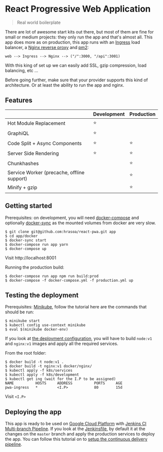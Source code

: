 # React Progressive Web Application

> Real world boilerplate

There are lot of awesome start kits out there, but most of them are fine for small or medium projects: they only run the app and that's almost all. This app does more as on production, this app runs with an [Ingress](https://kubernetes.io/docs/concepts/services-networking/ingress/) load balancer, a [Nginx reverse proxy](https://www.nginx.com/resources/wiki/) and [pm2](http://pm2.keymetrics.io/):

```web --> Ingress --> Nginx --> ("/":3000, "/api":3001)```

With this king of set up we can easily add SSL, gzip compression, load balancing, etc ...

Before going further, make sure that your provider supports this kind of architecture. Or at least the ability to run the app and nginx.

## Features

| | Development | Production
--- | --- | ---
Hot Module Replacement | :star: |
GraphiQL | :star: |
Code Split + Async Components | :star: | :star:
Server Side Rendering | :star: | :star:
Chunkhashes | | :star:
Service Worker (precache, offline support) | | :star:
Minify + gzip | | :star:

## Getting started

Prerequisites: on development, you will need [docker-compose](https://docs.docker.com/compose/) and optionally [docker-sync](http://docker-sync.io/) as the mounted volumes from docker are very slow.

    $ git clone git@github.com:hrasoa/react-pwa.git app
    $ cd app/docker
    $ docker-sync start
    $ docker-compose run app yarn
    $ docker-compose up

Visit http://localhost:8001

Running the production build:

    $ docker-compose run app npm run build:prod
    $ docker-compose -f docker-compose.yml -f production.yml up
    
  
## Testing the deployment

Prerequisites: [Minikube](https://kubernetes.io/docs/tutorials/stateless-application/hello-minikube/), follow the tutorial here are the commands that should be run:

    $ minikube start
    $ kubectl config use-context minikube
    $ eval $(minikube docker-env)
    
If you look at [the deployment configuration](https://github.com/hrasoa/react-pwa/blob/master/k8s/development/app.yml), you will have to build ```node:v1``` and ```nginx:v1``` images and apply all the required services. 

From the root folder:

    $ docker build -t node:v1 .
    $ docker build -t nginx:v1 docker/nginx/
    $ kubectl apply -f k8s/services
    $ kubectl apply -f k8s/development
    $ kubectl get ing (wait for the I.P to be assigned)
    NAME          HOSTS     ADDRESS          PORTS     AGE
    pwa-ingress   *         <I.P>            80        15d
    
Visit ```<I.P>```

## Deploying the app

This app is ready to be used on [Google Cloud Platform](https://cloud.google.com/) with [Jenkins CI Multi-branch Pipeline](https://jenkins.io/doc/book/pipeline/multibranch/). 
If you look at the [Jenkinsfile](https://github.com/hrasoa/react-pwa/blob/master/Jenkinsfile), by default it at the changes on the ```master``` branch and apply the production services to deploy the app.
You can follow this tutorial on to [setup the continuous delivery pipeline](https://cloud.google.com/solutions/continuous-delivery-jenkins-container-engine).
   
